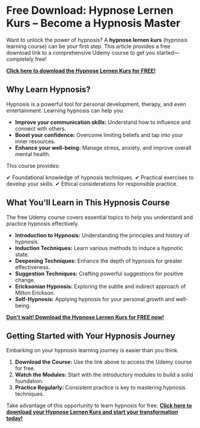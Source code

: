 # Free Download: Hypnose Lernen Kurs – Become a Hypnosis Master

Want to unlock the power of hypnosis? A **hypnose lernen kurs** (hypnosis learning course) can be your first step. This article provides a free download link to a comprehensive Udemy course to get you started—completely free!

[**Click here to download the Hypnose Lernen Kurs for FREE!**](https://udemywork.com/hypnose-lernen-kurs)

## Why Learn Hypnosis?

Hypnosis is a powerful tool for personal development, therapy, and even entertainment. Learning hypnosis can help you:

*   **Improve your communication skills:** Understand how to influence and connect with others.
*   **Boost your confidence:** Overcome limiting beliefs and tap into your inner resources.
*   **Enhance your well-being:** Manage stress, anxiety, and improve overall mental health.

This course provides:

✔ Foundational knowledge of hypnosis techniques.
✔ Practical exercises to develop your skills.
✔ Ethical considerations for responsible practice.

## What You'll Learn in This Hypnosis Course

The free Udemy course covers essential topics to help you understand and practice hypnosis effectively.

*   **Introduction to Hypnosis:** Understanding the principles and history of hypnosis.
*   **Induction Techniques:** Learn various methods to induce a hypnotic state.
*   **Deepening Techniques:** Enhance the depth of hypnosis for greater effectiveness.
*   **Suggestion Techniques:** Crafting powerful suggestions for positive change.
*   **Ericksonian Hypnosis:** Exploring the subtle and indirect approach of Milton Erickson.
*   **Self-Hypnosis:** Applying hypnosis for your personal growth and well-being.

[**Don't wait! Download the Hypnose Lernen Kurs for FREE now!**](https://udemywork.com/hypnose-lernen-kurs)

## Getting Started with Your Hypnosis Journey

Embarking on your hypnosis learning journey is easier than you think.

1.  **Download the Course:** Use the link above to access the Udemy course for free.
2.  **Watch the Modules:** Start with the introductory modules to build a solid foundation.
3.  **Practice Regularly:** Consistent practice is key to mastering hypnosis techniques.

Take advantage of this opportunity to learn hypnosis for free. **[Click here to download your Hypnose Lernen Kurs and start your transformation today!](https://udemywork.com/hypnose-lernen-kurs)**
